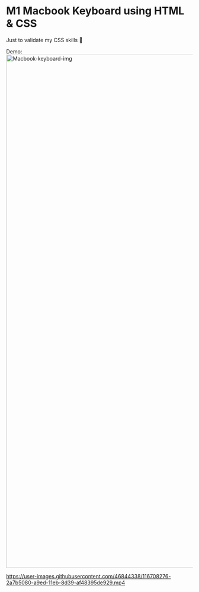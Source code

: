 # M1 Macbook Keyboard using HTML & CSS

Just to validate my CSS skills 🎯

Demo:
  <img width="1383" alt="Macbook-keyboard-img" src="https://user-images.githubusercontent.com/46844338/116714664-9d87c580-a9f3-11eb-8df7-c7c5187e9073.png"> 

  https://user-images.githubusercontent.com/46844338/116708276-2a7b5080-a9ed-11eb-8d39-af48395de929.mp4




